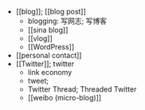 - [[blog]]; [[blog post]]
    - blogging: 写网志; 写博客
    - [[sina blog]]
    - [[vlog]]
    - [[WordPress]]
- [[personal contact]]
- [[Twitter]]; twitter
    - link economy
    - tweet;
    - Twitter Thread; Threaded Twitter
    - [[weibo (micro-blog)]]

